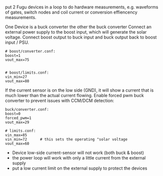
put 2 Fugu devices in a loop to do hardware measurements, e.g. waveforms of gates, switch nodes and coil current or
conversion effiencency measurements.

One Device is a buck converter the other the buck converter
Connect an external power supply to the boost input, which will generate the solar voltage.
Connect boost output to buck input and buck output back to boost input / PSU.

```
# boost/converter.conf:
boost=1
vout_max=75


# boost/limits.conf:
vin_min=27 
vout_max=80
```


If the current sensor is on the low side (GND), it will show a current that is much lower than the actual current flowing.
Enable forced pwm buck converter to prevent issues with CCM/DCM detection: 
```
buck/converter.conf:
boost=0
forced_pwm=1
vout_max=29

# limits.conf:
vin_max=85
vin_min=72      # this sets the operating "solar voltage
vout_max=60
```


* Device low-side current-sensor will not work (both buck & boost)
* the power loop will work with only a little current from the external supply
* put a low current limit on the external supply to protect the devices
